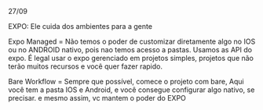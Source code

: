 27/09

EXPO: Ele cuida dos ambientes para a gente

Expo Managed = Não temos o poder de customizar diretamente algo no IOS ou no ANDROID nativo, pois nao temos acesso a pastas. Usamos as API do expo. É legal usar o expo gerenciado em projetos simples, projetos que não terão muitos recursos e você quer fazer rapido. 

Bare Workflow = Sempre que possível, comece o projeto com bare, Aqui você tem a pasta IOS e Android, e você consegue configurar algo nativo, se precisar. e mesmo assim, vc mantem o poder do EXPO